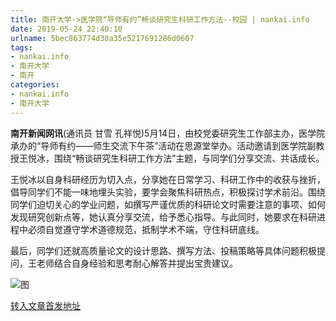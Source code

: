 ```yaml
---
title: 南开大学->医学院“导师有约”畅谈研究生科研工作方法--校园 | nankai.info
date: 2019-05-24 22:40:10
urlname: 5bec863774d30a35e5217691286d0607
tags: 
- nankai.info
- 南开大学
- 南开
categories:
- nankai.info
- 南开大学
---
```



**南开新闻网讯**(通讯员 甘雪 孔祥悦)5月14日，由校党委研究生工作部主办，医学院承办的“导师有约——师生交流下午茶”活动在思源堂举办。活动邀请到医学院副教授王悦冰，围绕“畅谈研究生科研工作方法”主题，与同学们分享交流、共话成长。

王悦冰以自身科研经历为切入点，分享她在日常学习、科研工作中的收获与挫折，倡导同学们不能一味地埋头实验，要学会聚焦科研热点，积极探讨学术前沿。围绕同学们迫切关心的学业问题，如撰写严谨优质的科研论文时需要注意的事项、如何发现研究创新点等，她认真分享交流，给予悉心指导。与此同时，她要求在科研进程中必须自觉遵守学术道德规范，抵制学术不端，守住科研底线。

最后，同学们还就高质量论文的设计思路、撰写方法、投稿策略等具体问题积极提问，王老师结合自身经验和思考耐心解答并提出宝贵建议。



![图](http://news.nankai.edu.cn/pic/0/00/35/64/356444_451387.jpg)

[转入文章首发地址](http://news.nankai.edu.cn/qqxy/system/2019/05/24/000453434.shtml)